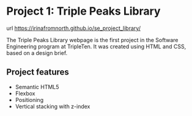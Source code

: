 # Project 1: Triple Peaks Library

url https://irinafromnorth.github.io/se_project_library/

The Triple Peaks Library webpage is the first project in the Software Engineering
program at TripleTen. It was created using HTML and CSS, based on a design brief.

## Project features

- Semantic HTML5
- Flexbox
- Positioning
- Vertical stacking with z-index
